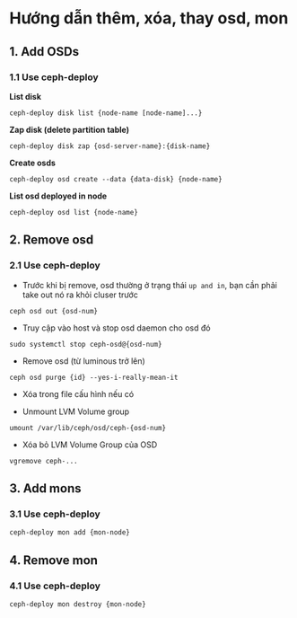 # Hướng dẫn thêm, xóa, thay osd, mon

## 1. Add OSDs

### 1.1 Use ceph-deploy

**List disk**

`ceph-deploy disk list {node-name [node-name]...}`

**Zap disk (delete partition table)**

`ceph-deploy disk zap {osd-server-name}:{disk-name}`

**Create osds**

`ceph-deploy osd create --data {data-disk} {node-name}`

**List osd deployed in node**

`ceph-deploy osd list {node-name}`

## 2. Remove osd

### 2.1 Use ceph-deploy

- Trước khi bị remove, osd thường ở trạng thái `up and in`, bạn cần phải take out nó ra khỏi cluser trước

`ceph osd out {osd-num}`

- Truy cập vào host và stop osd daemon cho osd đó

`sudo systemctl stop ceph-osd@{osd-num}`

- Remove osd (từ luminous trở lên)

`ceph osd purge {id} --yes-i-really-mean-it`

- Xóa trong file cấu hình nếu có

- Unmount LVM Volume group

`umount /var/lib/ceph/osd/ceph-{osd-num}`

- Xóa bỏ LVM Volume Group của OSD

`vgremove ceph-...`

## 3. Add mons

### 3.1 Use ceph-deploy

`ceph-deploy mon add {mon-node}`

## 4. Remove mon

### 4.1 Use ceph-deploy

`ceph-deploy mon destroy {mon-node}`
